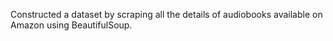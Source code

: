 Constructed a dataset by scraping all the details of audiobooks available on Amazon using BeautifulSoup.
